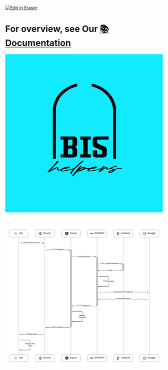 <p><a target="_blank" href="https://app.eraser.io/workspace/LwgWGA0BXivoM8wz6OLa" id="edit-in-eraser-github-link"><img alt="Edit in Eraser" src="https://firebasestorage.googleapis.com/v0/b/second-petal-295822.appspot.com/o/images%2Fgithub%2FOpen%20in%20Eraser.svg?alt=media&amp;token=968381c8-a7e7-472a-8ed6-4a6626da5501"></a></p>

# For overview, see Our [﻿📚 Documentation](https://bis-helper.gitbook.io/bis-helper-docs) 
![](.gitbook/assets/bis_helpers_logo.jpg "")

![Figure 1](/.eraser/LwgWGA0BXivoM8wz6OLa___7W8whUFHobNTvhtizFIC5OukyOv2___---figure---BDxnpyRlOAM_eeldVuzs3---figure---Xsyyldf7Z6ySWXF4su4OUA.png "Figure 1")




<!--- Eraser file: https://app.eraser.io/workspace/LwgWGA0BXivoM8wz6OLa --->